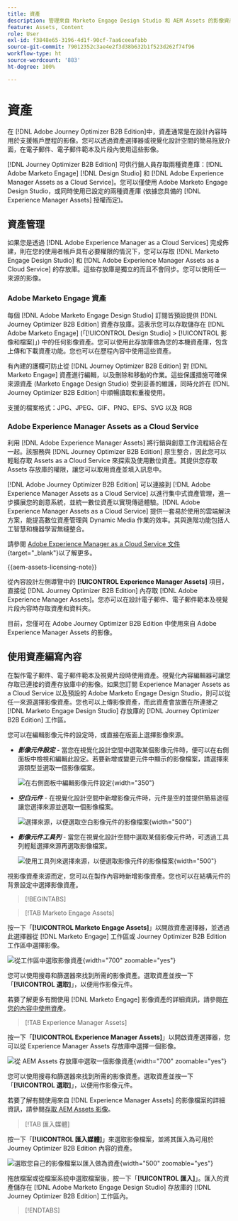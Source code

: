 ```yaml
---
title: 資產
description: 管理來自 Marketo Engage Design Studio 和 AEM Assets 的影像資產，可用於 Journey Optimizer B2B Edition 中的電子郵件、範本及片段。
feature: Assets, Content
role: User
exl-id: f3848e65-3196-4d1f-90cf-7aa6ceeafabb
source-git-commit: 79012352c3ae4e2f3d38b632b1f523d262f74f96
workflow-type: ht
source-wordcount: '883'
ht-degree: 100%

---
```


# 資產

在 [!DNL Adobe Journey Optimizer B2B Edition]中，資產通常是在設計內容時用於支援帳戶歷程的影像。您可以透過資產選擇器或視覺化設計空間的簡易拖放介面，在電子郵件、電子郵件範本及片段內使用這些影像。

[!DNL Journey Optimizer B2B Edition] 可供行銷人員存取兩種資產庫：[!DNL Adobe Marketo Engage] [!DNL Design Studio] 和 [!DNL Adobe Experience Manager Assets as a Cloud Service]。您可以僅使用 Adobe Marketo Engage Design Studio，或同時使用已設定的兩種資產庫 (依據您具備的 [!DNL Experience Manager Assets] 授權而定)。

## 資產管理

如果您是透過 [!DNL Adobe Experience Manager as a Cloud Services] 完成佈建，則在您的使用者帳戶具有必要權限的情況下，您可以存取 [!DNL Marketo Engage Design Studio] 和 [!DNL Adobe Experience Manager Assets as a Cloud Service] 的存放庫。這些存放庫是獨立的而且不會同步。您可以使用任一來源的影像。

### Adobe Marketo Engage 資產

每個 [!DNL Adobe Marketo Engage Design Studio] 訂閱皆預設提供 [!DNL Journey Optimizer B2B Edition] 資產存放庫。這表示您可以存取儲存在 [!DNL Adobe Marketo Engage] (「[!UICONTROL Design Studio] > [!UICONTROL 影像和檔案]」) 中的任何影像資產。您可以使用此存放庫做為您的本機資產庫，包含上傳和下載資產功能。您也可以在歷程內容中使用這些資產。

有內建的護欄可防止從 [!DNL Journey Optimizer B2B Edition] 對 [!DNL Marketo Engage] 資產進行編輯，以及刪除和移動的作業。這些保護措施可確保來源資產 (Marketo Engage Design Studio) 受到妥善的維護，同時允許在 [!DNL Journey Optimizer B2B Edition] 中順暢讀取和重複使用。

支援的檔案格式：JPG、JPEG、GIF、PNG、EPS、SVG 以及 RGB

### Adobe Experience Manager Assets as a Cloud Service

利用 [!DNL Adobe Experience Manager Assets] 將行銷與創意工作流程結合在一起。該服務與 [!DNL Journey Optimizer B2B Edition] 原生整合，因此您可以輕鬆存取 Assets as a Cloud Service 來探索及使用數位資產。其提供您存取 Assets 存放庫的權限，讓您可以取用資產並填入訊息中。

[!DNL Adobe Journey Optimizer B2B Edition] 可以連接到 [!DNL Adobe Experience Manager Assets as a Cloud Service] 以進行集中式資產管理，進一步擴展您的創意系統，並統一數位資產以實現傳遞體驗。[!DNL Adobe Experience Manager Assets as a Cloud Service] 提供一套易於使用的雲端解決方案，能提高數位資產管理與 Dynamic Media 作業的效率。其與進階功能包括人工智慧和機器學習無縫整合。

請參閱 [Adobe Experience Manager as a Cloud Service 文件](https://experienceleague.adobe.com/zh-hant/docs/experience-manager-cloud-service/content/assets/overview){target="_blank"}以了解更多。

{{aem-assets-licensing-note}}

從內容設計左側導覽中的 **[!UICONTROL Experience Manager Assets]** 項目，直接從 [!DNL Journey Optimizer B2B Edition] 內存取 [!DNL Adobe Experience Manager Assets]。您亦可以在設計電子郵件、電子郵件範本及視覺片段內容時存取資產和資料夾。

目前，您僅可在 Adobe Journey Optimizer B2B Edition 中使用來自 Adobe Experience Manager Assets 的影像。

## 使用資產編寫內容

在製作電子郵件、電子郵件範本及視覺片段時使用資產。視覺化內容編輯器可讓您存取已連接的資產存放庫中的影像。如果您訂閱 Experience Manager Assets as a Cloud Service 以及預設的 Adobe Marketo Engage Design Studio，則可以從任一來源選擇影像資產。您也可以上傳影像資產，而此資產會放置在所連接之 [!DNL Marketo Engage Design Studio] 存放庫的 [!DNL Journey Optimizer B2B Edition] 工作區。

您可以在編輯影像元件的設定時，或直接在版面上選擇影像來源。

* **_影像元件設定_** - 當您在視覺化設計空間中選取某個影像元件時，便可以在右側面板中檢視和編輯此設定。若要新增或變更元件中顯示的影像檔案，請選擇來源類型並選取一個影像檔案。

  ![在右側面板中編輯影像元件設定](./assets/content-assets-image-settings.png){width="350"}

* **_空白元件_** - 在視覺化設計空間中新增影像元件時，元件是空的並提供簡易途徑讓您選擇來源並選取一個影像檔案。

  ![選擇來源，以便選取空白影像元件的影像檔案](./assets/content-assets-image-component-empty.png){width="500"}

* **_影像元件工具列_** - 當您在視覺化設計空間中選取某個影像元件時，可透過工具列輕鬆選擇來源再選取影像檔案。

  ![使用工具列來選擇來源，以便選取影像元件的影像檔案](./assets/content-assets-image-toolbar-settings.png){width="500"}

視影像資產來源而定，您可以在製作內容時新增影像資產。您也可以在結構元件的背景設定中選擇影像資產。

>[!BEGINTABS]

>[!TAB Marketo Engage Assets]

按一下「**[!UICONTROL Marketo Engage Assets]**」以開啟資產選擇器，並透過此選擇器從 [!DNL Marketo Engage] 工作區或 Journey Optimizer B2B Edition 工作區中選擇影像。

![從工作區中選取影像資產](./assets/content-assets-image-me-selected.png){width="700" zoomable="yes"}

您可以使用搜尋和篩選器來找到所需的影像資產。選取資產並按一下「**[!UICONTROL 選取]**」，以便用作影像元件。

若要了解更多有關使用 [!DNL Marketo Engage] 影像資產的詳細資訊，請參閱[在您的內容中使用資產](./marketo-engage-design-studio.md#use-assets-in-your-content)。

>[!TAB Experience Manager Assets]

按一下「**[!UICONTROL Experience Manager Assets]**」以開啟資產選擇器，您可以從 Experience Manager Assets 存放庫中選擇一個影像。

![從 AEM Assets 存放庫中選取一個影像資產](./assets/content-assets-image-aem-selected.png){width="700" zoomable="yes"}

您可以使用搜尋和篩選器來找到所需的影像資產。選取資產並按一下「**[!UICONTROL 選取]**」，以便用作影像元件。

若要了解有關使用來自 [!DNL Experience Manager Assets] 的影像檔案的詳細資訊，請參閱[存取 AEM Assets 影像](./aem-assets.md#access-aem-assets-images)。

>[!TAB 匯入媒體]

按一下「**[!UICONTROL 匯入媒體]**」來選取影像檔案，並將其匯入為可用於 Journey Optimizer B2B Edition 內容的資產。

![選取您自己的影像檔案以匯入做為資產](./assets/content-assets-image-import-file-selected.png){width="500" zoomable="yes"}

拖放檔案或從檔案系統中選取檔案後，按一下「**[!UICONTROL 匯入]**」。匯入的資產儲存在 [!DNL Adobe Marketo Engage Design Studio] 存放庫的 [!DNL Journey Optimizer B2B Edition] 工作區內。

>[!ENDTABS]
